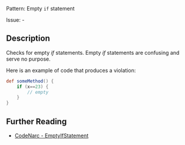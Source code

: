 Pattern: Empty `if` statement

Issue: -

## Description

Checks for empty *if* statements. Empty *if* statements are confusing and serve no purpose.

Here is an example of code that produces a violation:

``` groovy
def someMethod() {
    if (x==23) {
        // empty
    }
}
```

## Further Reading

* [CodeNarc - EmptyIfStatement](http://codenarc.sourceforge.net/codenarc-rules-basic.html#EmptyIfStatement)